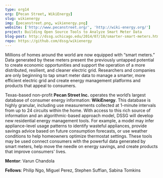 ```yaml
---
type: org14
org: [Pecan Street, WikiEnergy]
slug: wikienergy
img: [pecanstreet.png, wikienergy.png]
website: ['http://www.pecanstreet.org/', 'http://wiki-energy.org/']
project: Building Open Source Tools to Analyze Smart Meter Data
blog-post: http://dssg.uchicago.edu/2014/07/18/smarter-smart-meters.html
repo: https://github.com/dssg/wikienergy
---
```


Millions of homes around the world are now equipped with “smart meters.” Data generated by these meters present the previously untapped potential to create economic opportunities and support the operation of a more distributed, resilient, and cleaner electric grid. Researchers and companies are only beginning to tap smart meter data to manage a smarter, more efficient electric grid and create energy management platforms and products that appeal to consumers.

Texas-based non-profit **Pecan Street Inc.** operates the world’s largest database of consumer energy information: **WikiEnergy**. This database is highly granular, including use measurements collected at 1-minute intervals from up to 24 circuits within the home. With access to this rich source of information and an algorithmic-based approach model, DSSG will develop new residential energy management tools. For example, a model may infer appliance-level usage patterns to identify wasteful appliances, provide savings advice based on future consumption forecasts, or use weather conditions to help homeowners optimize thermostat settings. These tools may be used connect consumers with the powerful data generated by smart meters, help move the needle on energy savings, and create products that improve consumers' lives. 

**Mentor**: Varun Chandola

**Fellows**: Philip Ngo, Miguel Perez, Stephen Suffian, Sabina Tomkins